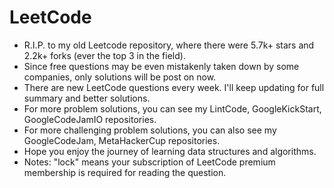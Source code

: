 # LeetCode


- R.I.P. to my old Leetcode repository, where there were 5.7k+ stars and 2.2k+ forks (ever the top 3 in the field).
- Since free questions may be even mistakenly taken down by some companies, only solutions will be post on now.
- There are new LeetCode questions every week. I'll keep updating for full summary and better solutions.
- For more problem solutions, you can see my LintCode, GoogleKickStart, GoogleCodeJamIO repositories.
- For more challenging problem solutions, you can also see my GoogleCodeJam, MetaHackerCup repositories.
- Hope you enjoy the journey of learning data structures and algorithms.
- Notes: "lock" means your subscription of LeetCode premium membership is required for reading the question.
